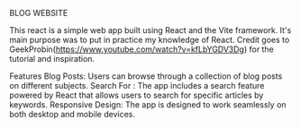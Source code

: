 BLOG WEBSITE

This react is a simple web app built using React and the Vite framework. It's main purpose was to put in practice my knowledge of React. Credit goes to GeekProbin(https://www.youtube.com/watch?v=kfLbYGDV3Dg) for the tutorial and inspiration.

Features
Blog Posts: Users can browse through a collection of blog posts on different subjects.
Search For : The app includes a search feature powered by React that allows users to search for specific articles by keywords.
Responsive Design: The app is designed to work seamlessly on both desktop and mobile devices.
